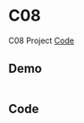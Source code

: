 # C08

C08 Project [Code](https://github.com/CodeMercs/ariod-ho-book/tree/master/Code/C08)


## Demo

![]()

## Code

